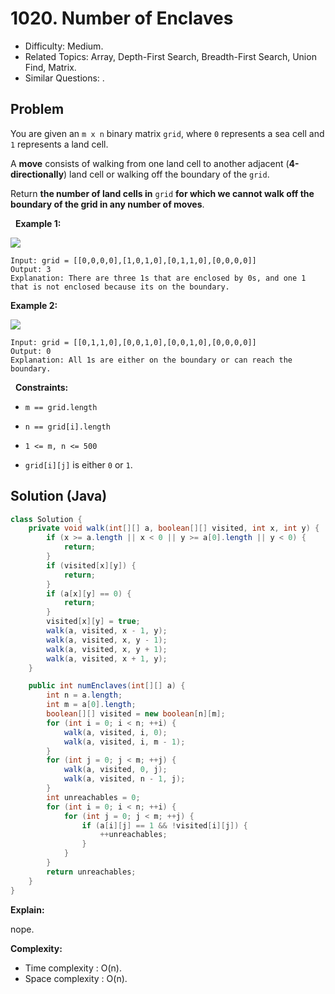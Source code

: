 # 1020. Number of Enclaves

- Difficulty: Medium.
- Related Topics: Array, Depth-First Search, Breadth-First Search, Union Find, Matrix.
- Similar Questions: .

## Problem

You are given an ```m x n``` binary matrix ```grid```, where ```0``` represents a sea cell and ```1``` represents a land cell.

A **move** consists of walking from one land cell to another adjacent (**4-directionally**) land cell or walking off the boundary of the ```grid```.

Return **the number of land cells in** ```grid``` **for which we cannot walk off the boundary of the grid in any number of **moves****.

 
**Example 1:**

![](https://assets.leetcode.com/uploads/2021/02/18/enclaves1.jpg)

```
Input: grid = [[0,0,0,0],[1,0,1,0],[0,1,1,0],[0,0,0,0]]
Output: 3
Explanation: There are three 1s that are enclosed by 0s, and one 1 that is not enclosed because its on the boundary.
```

**Example 2:**

![](https://assets.leetcode.com/uploads/2021/02/18/enclaves2.jpg)

```
Input: grid = [[0,1,1,0],[0,0,1,0],[0,0,1,0],[0,0,0,0]]
Output: 0
Explanation: All 1s are either on the boundary or can reach the boundary.
```

 
**Constraints:**


	
- ```m == grid.length```
	
- ```n == grid[i].length```
	
- ```1 <= m, n <= 500```
	
- ```grid[i][j]``` is either ```0``` or ```1```.



## Solution (Java)

```java
class Solution {
    private void walk(int[][] a, boolean[][] visited, int x, int y) {
        if (x >= a.length || x < 0 || y >= a[0].length || y < 0) {
            return;
        }
        if (visited[x][y]) {
            return;
        }
        if (a[x][y] == 0) {
            return;
        }
        visited[x][y] = true;
        walk(a, visited, x - 1, y);
        walk(a, visited, x, y - 1);
        walk(a, visited, x, y + 1);
        walk(a, visited, x + 1, y);
    }

    public int numEnclaves(int[][] a) {
        int n = a.length;
        int m = a[0].length;
        boolean[][] visited = new boolean[n][m];
        for (int i = 0; i < n; ++i) {
            walk(a, visited, i, 0);
            walk(a, visited, i, m - 1);
        }
        for (int j = 0; j < m; ++j) {
            walk(a, visited, 0, j);
            walk(a, visited, n - 1, j);
        }
        int unreachables = 0;
        for (int i = 0; i < n; ++i) {
            for (int j = 0; j < m; ++j) {
                if (a[i][j] == 1 && !visited[i][j]) {
                    ++unreachables;
                }
            }
        }
        return unreachables;
    }
}
```

**Explain:**

nope.

**Complexity:**

* Time complexity : O(n).
* Space complexity : O(n).

